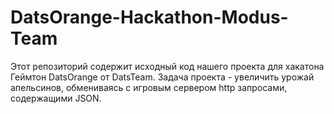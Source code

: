 # DatsOrange-Hackathon-Modus-Team
 Этот репозиторий содержит исходный код нашего проекта для хакатона Геймтон DatsOrange от DatsTeam. Задача проекта - увеличить урожай апельсинов, обмениваясь с игровым сервером http запросами, содержащими JSON.

